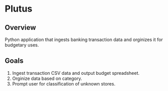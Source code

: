 # Plutus

## Overview
Python application that ingests banking transaction data and orginizes it for budgetary uses.

## Goals
1. Ingest transaction CSV data and output budget spreadsheet.
2. Orginize data based on category.
3. Prompt user for classification of unknown stores.


